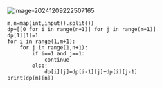 ![image-20241209222507165](C:\Users\宋铠仁\AppData\Roaming\Typora\typora-user-images\image-20241209222507165.png)

```
m,n=map(int,input().split())
dp=[[0 for i in range(n+1)] for j in range(m+1)]
dp[1][1]=1
for i in range(1,m+1):
    for j in range(1,n+1):
        if i==1 and j==1:
            continue
        else:
            dp[i][j]=dp[i-1][j]+dp[i][j-1]
print(dp[m][n])
```